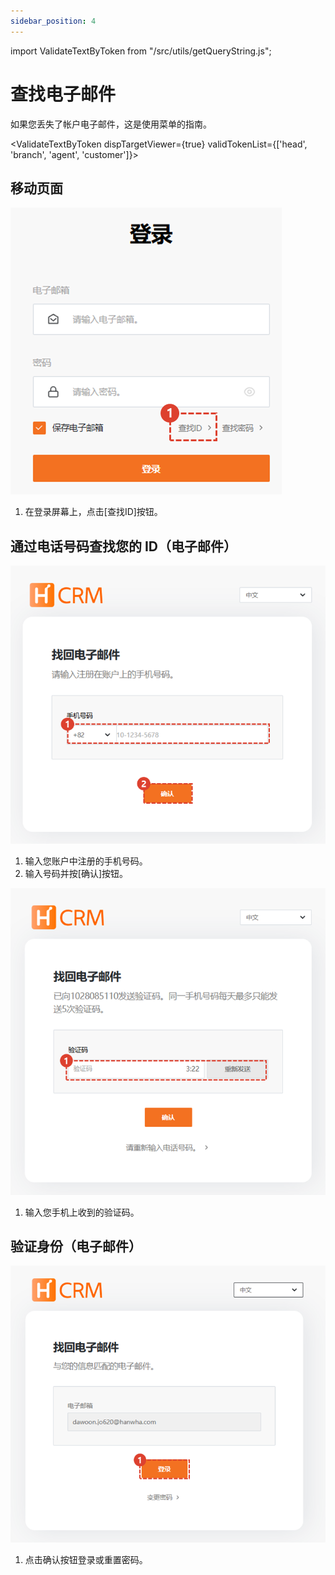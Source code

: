 ```yaml
---
sidebar_position: 4
---
```


import ValidateTextByToken from "/src/utils/getQueryString.js";

# 查找电子邮件

如果您丢失了帐户电子邮件，这是使用菜单的指南。

<ValidateTextByToken dispTargetViewer={true} validTokenList={['head', 'branch', 'agent', 'customer']}>

## 移动页面

![024](./img/024.png)

1. 在登录屏幕上，点击[查找ID]按钮。

## 通过电话号码查找您的 ID（电子邮件）

![023](./img/023.png)

1. 输入您账户中注册的手机号码。
1. 输入号码并按[确认]按钮。

![025](./img/025.png)

1. 输入您手机上收到的验证码。

## 验证身份（电子邮件）

![026](./img/026.png)

1. 点击确认按钮登录或重置密码。

</ValidateTextByToken>